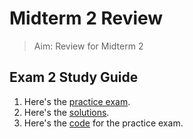 # Midterm 2 Review

> Aim: Review for Midterm 2

## Exam 2 Study Guide
1. Here's the <a href="/Misc/Midterm2Review/PracticeExam2-SP2012.pdf" target="_blank">practice exam</a>.
2. Here's the <a href="/Misc/Midterm2Review/PracticeExam2-SP2012-Solutions.pdf" target="_blank">solutions</a>.
3. Here's the <a href="/Misc/Midterm2Review/PracticeExam2-Code.zip" target="_blank">code</a> for the practice exam.

